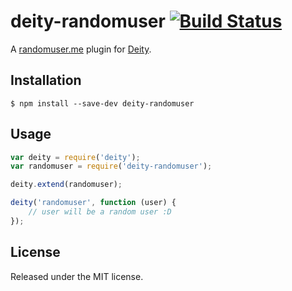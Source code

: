 # deity-randomuser [![Build Status](https://travis-ci.org/DeityJS/deity-randomuser.svg?branch=master)](https://travis-ci.org/DeityJS/deity-randomuser)

A [randomuser.me] plugin for [Deity].

## Installation

```
$ npm install --save-dev deity-randomuser
```

## Usage

```js
var deity = require('deity');
var randomuser = require('deity-randomuser');

deity.extend(randomuser);

deity('randomuser', function (user) {
	// user will be a random user :D
});
```

## License

Released under the MIT license.


[randomuser.me]: https://randomuser.me/
[Deity]: http://deityjs.com/

